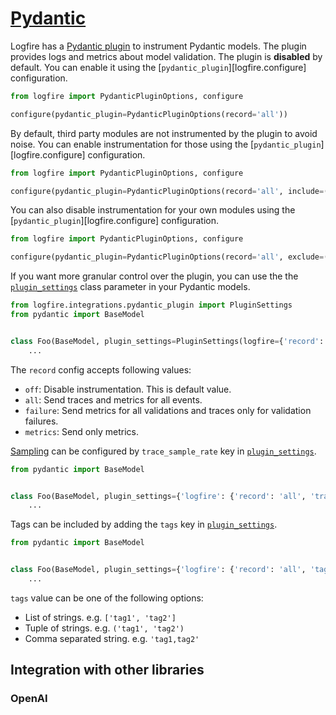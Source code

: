 # [Pydantic][pydantic]

<!-- TODO(Marcelo): Replace comments when mkdocstrings supports function parameter links. -->

Logfire has a [Pydantic plugin][pydantic-plugin] to instrument Pydantic models. The plugin provides logs and metrics
about model validation. The plugin is **disabled** by default. You can enable it using the
[`pydantic_plugin`][logfire.configure] configuration.
<!-- [`pydantic_plugin`][logfire.configure(pydantic_plugin)] configuration. -->

```py
from logfire import PydanticPluginOptions, configure

configure(pydantic_plugin=PydanticPluginOptions(record='all'))
```

By default, third party modules are not instrumented by the plugin to avoid noise. You can enable instrumentation for those
using the [`pydantic_plugin`][logfire.configure] configuration.
<!-- using the [`pydantic_plugin`][logfire.configure(pydantic_plugin)] configuration. -->

```py
from logfire import PydanticPluginOptions, configure

configure(pydantic_plugin=PydanticPluginOptions(record='all', include=('openai')))
```

You can also disable instrumentation for your own modules using the
[`pydantic_plugin`][logfire.configure] configuration.
<!-- [`pydantic_plugin`][logfire.configure(pydantic_plugin)] configuration. -->

```py
from logfire import PydanticPluginOptions, configure

configure(pydantic_plugin=PydanticPluginOptions(record='all', exclude=('app.api.v1')))
```

If you want more granular control over the plugin, you can use the the [`plugin_settings`][plugin_settings] class
parameter in your Pydantic models.

```py
from logfire.integrations.pydantic_plugin import PluginSettings
from pydantic import BaseModel


class Foo(BaseModel, plugin_settings=PluginSettings(logfire={'record': 'failure'})):
    ...
```

The `record` config accepts following values:

  * `off`: Disable instrumentation. This is default value.
  * `all`: Send traces and metrics for all events.
  * `failure`: Send metrics for all validations and traces only for validation failures.
  * `metrics`: Send only metrics.


[Sampling](../advanced/sampling.md) can be configured by `trace_sample_rate` key in [`plugin_settings`][plugin_settings].

```py
from pydantic import BaseModel


class Foo(BaseModel, plugin_settings={'logfire': {'record': 'all', 'trace_sample_rate': 0.4}}):
    ...
```

Tags can be included by adding the `tags` key in [`plugin_settings`][plugin_settings].

```py
from pydantic import BaseModel


class Foo(BaseModel, plugin_settings={'logfire': {'record': 'all', 'tags': ('tag1', 'tag2')}}):
    ...
```

`tags` value can be one of the following options:

  * List of strings. e.g. `['tag1', 'tag2']`
  * Tuple of strings. e.g. `('tag1', 'tag2')`
  * Comma separated string. e.g. `'tag1,tag2'`

## Integration with other libraries

### OpenAI


[plugin_settings]: https://docs.pydantic.dev/latest/api/config/#pydantic.config.ConfigDict.plugin_settings
[pydantic]: https://docs.pydantic.dev/latest/
[pydantic-plugin]: https://docs.pydantic.dev/latest/concepts/plugins/
